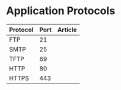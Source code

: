 # Application Protocols

Protocol | 	Port	| Article
--- | --- | ---
FTP	| 21    | 
SMTP	| 25 	| 
TFTP	| 69 	| 
HTTP	| 80 	| 
HTTPS	| 443 	| 
